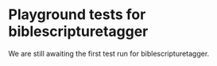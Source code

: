 # Playground tests for biblescripturetagger
We are still awaiting the first test run for biblescripturetagger.

